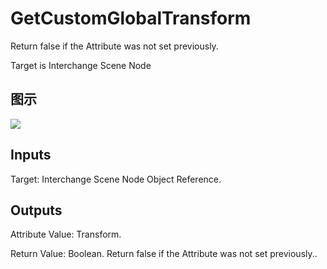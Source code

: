 # GetCustomGlobalTransform

Return false if the Attribute was not set previously.

Target is Interchange Scene Node

## 图示

![]($-20221218-19324790.png)

## Inputs

Target: Interchange Scene Node Object Reference.  

## Outputs

Attribute Value: Transform.

Return Value: Boolean. Return false if the Attribute was not set previously..

